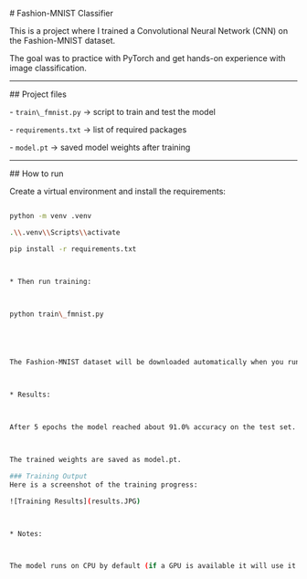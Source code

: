 \# Fashion-MNIST Classifier



This is a project where I trained a Convolutional Neural Network (CNN) on the Fashion-MNIST dataset.  

The goal was to practice with PyTorch and get hands-on experience with image classification.



---



\## Project files

\- `train\_fmnist.py` → script to train and test the model  

\- `requirements.txt` → list of required packages  

\- `model.pt` → saved model weights after training  



---



\## How to run

Create a virtual environment and install the requirements:



```bash

python -m venv .venv

.\\.venv\\Scripts\\activate

pip install -r requirements.txt



* Then run training:



python train\_fmnist.py





The Fashion-MNIST dataset will be downloaded automatically when you run the script for the first time.



* Results:



After 5 epochs the model reached about 91.0% accuracy on the test set.



The trained weights are saved as model.pt.

### Training Output
Here is a screenshot of the training progress:

![Training Results](results.JPG)



* Notes:



The model runs on CPU by default (if a GPU is available it will use it automatically).

